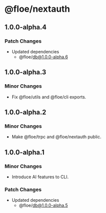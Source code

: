 # @floe/nextauth

## 1.0.0-alpha.4

### Patch Changes

- Updated dependencies
  - @floe/db@1.0.0-alpha.6

## 1.0.0-alpha.3

### Minor Changes

- Fix @floe/utils and @floe/cli exports.

## 1.0.0-alpha.2

### Minor Changes

- Make @floe/trpc and @floe/nextauth public.

## 1.0.0-alpha.1

### Minor Changes

- Introduce AI features to CLI.

### Patch Changes

- Updated dependencies
  - @floe/db@1.0.0-alpha.5
